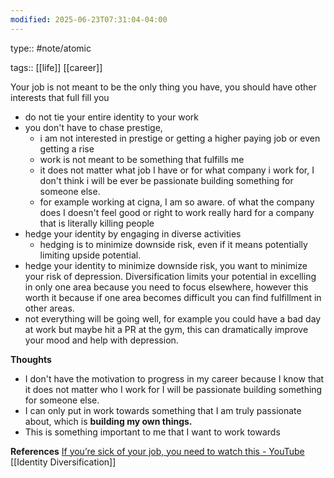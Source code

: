 ```yaml
---
modified: 2025-06-23T07:31:04-04:00
---
```

type:: #note/atomic

tags:: [[life]] [[career]]


Your job is not meant to be the only thing you have, you should have other interests that full fill you

- do not tie your entire identity to your work
- you don't have to chase prestige,
	- i am not interested in prestige or getting a higher paying job or even getting a rise
	- work is not meant to be something that fulfills me
	- it does not matter what job I have or for what company i work for, I don't think i will be ever be passionate building something for someone else.
	- for example working at cigna, I am so aware. of what the company does I doesn't feel good or right to work really hard for a company that is literally killing people
- hedge your identity by engaging in diverse activities
	-  hedging is to minimize downside risk, even if it means potentially limiting upside potential.
- hedge your identity to minimize downside risk, you want to minimize your risk of depression. Diversification limits your potential in excelling in only one area because you need to focus elsewhere, however this worth it because if one area becomes difficult you can find fulfillment in other areas.
- not everything will be going well, for example you could have a bad day at work but maybe hit a PR at the gym, this can dramatically improve your mood and help with depression.

**Thoughts**
- I don't have the motivation to progress in my career because I know that it does not matter who I work for I will be passionate building something for someone else.
- I can only put in work towards something that I am truly passionate about, which is **building my own things.**
- This is something important to me that I want to work towards

**References**
[If you’re sick of your job, you need to watch this - YouTube](https://www.youtube.com/watch?v=Zl0EfP33v0k&t=1280s)
[[Identity Diversification]]
